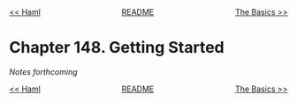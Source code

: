 <div>
<div style='float: left'><a href='ch147-haml.md'>&lt;&lt; Haml</a></div>
<div style='float: right'><a href='ch149-the-basics.md'>The Basics &gt;&gt;</a></div>
<div style='float: inline-auto;text-align:center'><a href='README.md'>README</a></div>
<div style="clear: both"></div>
</div>

# Chapter 148. Getting Started

*Notes forthcoming*

<div>
<div style='float: left'><a href='ch147-haml.md'>&lt;&lt; Haml</a></div>
<div style='float: right'><a href='ch149-the-basics.md'>The Basics &gt;&gt;</a></div>
<div style='float: inline-auto;text-align:center'><a href='README.md'>README</a></div>
<div style="clear: both"></div>
</div>